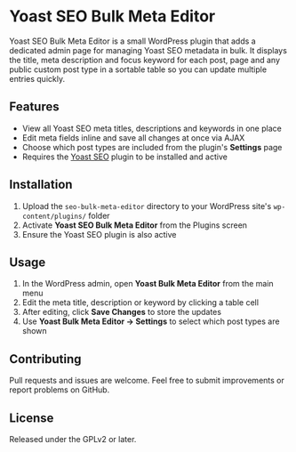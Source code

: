 # Yoast SEO Bulk Meta Editor

Yoast SEO Bulk Meta Editor is a small WordPress plugin that adds a dedicated admin page for managing Yoast SEO metadata in bulk. It displays the title, meta description and focus keyword for each post, page and any public custom post type in a sortable table so you can update multiple entries quickly.

## Features

- View all Yoast SEO meta titles, descriptions and keywords in one place
- Edit meta fields inline and save all changes at once via AJAX
- Choose which post types are included from the plugin's **Settings** page
- Requires the [Yoast SEO](https://wordpress.org/plugins/wordpress-seo/) plugin to be installed and active

## Installation

1. Upload the `seo-bulk-meta-editor` directory to your WordPress site's `wp-content/plugins/` folder
2. Activate **Yoast SEO Bulk Meta Editor** from the Plugins screen
3. Ensure the Yoast SEO plugin is also active

## Usage

1. In the WordPress admin, open **Yoast Bulk Meta Editor** from the main menu
2. Edit the meta title, description or keyword by clicking a table cell
3. After editing, click **Save Changes** to store the updates
4. Use **Yoast Bulk Meta Editor → Settings** to select which post types are shown

## Contributing

Pull requests and issues are welcome. Feel free to submit improvements or report problems on GitHub.

## License

Released under the GPLv2 or later.
